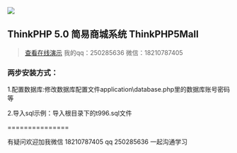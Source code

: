 ![](https://images.gitee.com/uploads/images/2019/0904/004905_642aef59_1022917.png )

## ThinkPHP 5.0 简易商城系统 ThinkPHP5Mall

> [查看在线演示](http://open.gaoxueya.com)  我的qq：250285636 微信：18210787405


### 两步安装方式：

1.配置数据库:修改数据库配置文件application\database.php里的数据库账号密码等

2.导入sql示例：导入根目录下的t996.sql文件

===============


有疑问欢迎加我微信 18210787405  qq 250285636  一起沟通学习


 